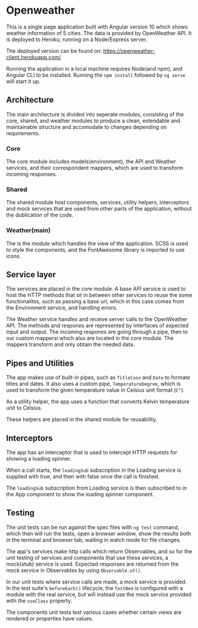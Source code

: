 # Openweather

This is a single page application built with Angular version 10 which shows weather information of 5 cities. The data is provided by OpenWeather API. It is deployed to Heroku, running on a Node/Express server.

The deployed version can be found on: https://openweather-client.herokuapp.com/

Running the application in a local machine requires Node(and npm), and Angular CLI to be installed. Running the `npm install` followed by `ng serve` will start it up.

## Architecture
The main architecture is divided into seperate modules, consisting of the core, shared, and weather modules to produce a clean, extendable and maintainable structure and accomodate to changes depending on requirements.

### Core
The core module includes models(environment), the API and Weather services, and their correspondent mappers, which are used to transform incoming responses.

### Shared
The shared module host components, services, utility helpers, interceptors and mock services that are used from other parts of the application, without the dublication of the code.

### Weather(main)
The is the module which handles the view of the application. SCSS is used to style the components, and the FontAwesome library is imported to use icons.

## Service layer
The services are placed in the core module. A base API service is used to host the HTTP methods that sit in between other services to reuse the some functionalites, such as passing a base url, which in this case comes from the Environment service, and handling errors.

The Weather service handles and receive server calls to the OpenWeather API. The methods and respones are represented by interfaces of expected input and output. The incoming respones are going through a pipe, then to our custom mappersi which also are located in the core module. The mappers transform and only obtain the needed data.

## Pipes and Utilities
The app makes use of built-in pipes, such as `TitleCase` and `Date` to formate titles and dates. It also uses a custom pipe, `TemperatureDegree`, which is used to transform the given temperature value in Celsius unit format (`C°`).

As a utility helper, the app uses a function that converts Kelvin temperature unit to Celsius.

These helpers are placed in the shared module for reusability.

## Interceptors
The app has an interceptor that is used to intercept HTTP requests for showing a loading spinner.

When a call starts, the `loadingSub` subscription in the Loading service is supplied with true, and then with false once the call is finished.

The `loadingSub` subscription from Loading service is then subscribed to in the App component to show the loading spinner component.

## Testing
The unit tests can be run against the spec files with `ng test` command, which then will run the tests, open a browser window, show the results both in the terminal and browser tab, waiting in watch mode for file changes.

The app's services make http calls which return Observables, and so for the unit testing of services and components that use these services, a mock(stub) service is used. Expected responses are returned from the mock service in Observables by using `Observable.of()`.

In our unit tests where service calls are made, a mock service is provided. In the test suite's `beforeEach()` lifecycle, the `TestBed` is configured with a module with the real service, but will instead use the mock service provided with the `useClass` property.

The components unit tests test various cases whether certain views are rendered or properties have values.

